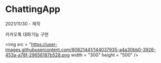 # ChattingApp
2021/11/30 - 제작

카카오톡 대화기능 구현


<img src = "https://user-images.githubusercontent.com/80821441/144037935-a4a30bb0-3926-453a-a78f-29656187b528.png width = "300" height = "500" />
